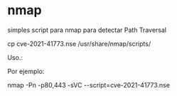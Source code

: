 # nmap

simples script para nmap para detectar Path Traversal

cp cve-2021-41773.nse /usr/share/nmap/scripts/

Uso.:

Por ejemplo:

nmap <IP> -Pn -p80,443 -sVC --script=cve-2021-41773.nse
